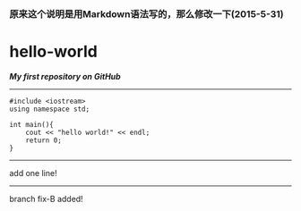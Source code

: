 ### 原来这个说明是用Markdown语法写的，那么修改一下(2015-5-31)

# hello-world
***My first repository on GitHub***
***

	#include <iostream>
	using namespace std;

	int main(){
  		cout << "hello world!" << endl;
  		return 0;
	}

---
add one line!

---
branch fix-B added!
